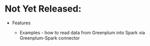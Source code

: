 # Not Yet Released:


* Features

  * Examples - how to read data from Greenplum into Spark via Greenplum-Spark connector
  
